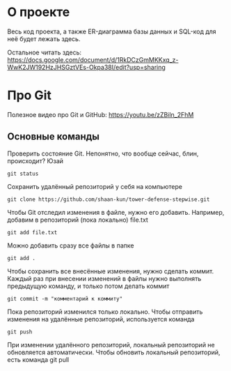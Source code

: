 # О проекте

Весь код проекта, а также ER-диаграмма базы данных и SQL-код для неё будет лежать здесь.

Остальное читать здесь: https://docs.google.com/document/d/1RkDCzGmMKKxq_z-WwK2JW192HzJHSGztVEs-Okpa38I/edit?usp=sharing

# Про Git

Полезное видео про Git и GitHub: https://youtu.be/zZBiln_2FhM

## Основные команды

Проверить состояние Git. Непонятно, что вообще сейчас, блин, происходит? Юзай

    git status

Сохранить удалённый репозиторий у себя на компьютере

    git clone https://github.com/shaan-kun/tower-defense-stepwise.git

Чтобы Git отследил изменения в файле, нужно его добавить. Например, добавим в репозиторий (пока локально) file.txt

    git add file.txt

Можно добавить сразу все файлы в папке

    git add .

Чтобы сохранить все внесённые изменения, нужно сделать коммит. Каждый раз при внесении изменений в файлы нужно выполнять предыдущую команду, и только потом делать коммит

    git commit -m "комментарий к коммиту"

Пока репозиторий изменился только локально. Чтобы отправить изменения на удалённые репозиторий, используется команда

    git push

При изменении удалённого репозиторий, локальный репозиторий не обновляется автоматически. Чтобы обновить локальный репозиторий, есть команда
    git pull
